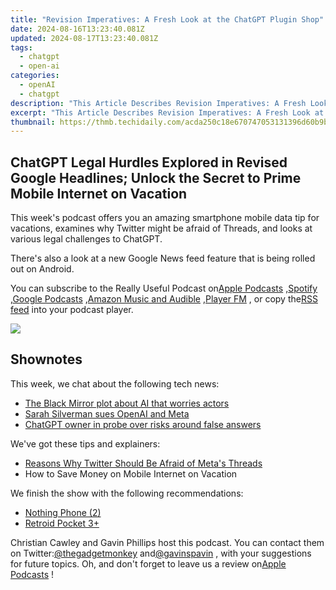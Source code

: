 ```yaml
---
title: "Revision Imperatives: A Fresh Look at the ChatGPT Plugin Shop"
date: 2024-08-16T13:23:40.081Z
updated: 2024-08-17T13:23:40.081Z
tags:
  - chatgpt
  - open-ai
categories:
  - openAI
  - chatgpt
description: "This Article Describes Revision Imperatives: A Fresh Look at the ChatGPT Plugin Shop"
excerpt: "This Article Describes Revision Imperatives: A Fresh Look at the ChatGPT Plugin Shop"
thumbnail: https://thmb.techidaily.com/acda250c18e670747053131396d60b9bcac1591759ba5c6ff305d48d55d3846c.jpg
---
```


## ChatGPT Legal Hurdles Explored in Revised Google Headlines; Unlock the Secret to Prime Mobile Internet on Vacation

 This week's podcast offers you an amazing smartphone mobile data tip for vacations, examines why Twitter might be afraid of Threads, and looks at various legal challenges to ChatGPT.

 There's also a look at a new Google News feed feature that is being rolled out on Android.

 You can subscribe to the Really Useful Podcast on[Apple Podcasts](https://podcasts.apple.com/gb/podcast/the-really-useful-podcast/id1437847131?mt=2) ,[Spotify](https://open.spotify.com/show/283gDxLd6OTNEpRq6tN7ha) ,[Google Podcasts](https://www.google.com/podcasts?feed=aHR0cHM6Ly9hbmNob3IuZm0vcy8zMWJlNDcwL3BvZGNhc3QvcnNz) ,[Amazon Music and Audible](https://music.amazon.co.uk/podcasts/20ab73d4-5da2-46c7-a17f-dc6eb39bdb48/The-Really-Useful-Podcast) ,[Player FM](https://player.fm/series/the-really-useful-podcast-2491856) , or copy the[RSS feed](https://feeds.transistor.fm/the-really-useful-podcast) into your podcast player.

<!-- affiliate ads begin -->
<a href="https://store.absolute.com/order/checkout.php?PRODS=4601998&QTY=1&AFFILIATE=108875&CART=1"><img src="https://secure.avangate.com/images/merchant/ef70e26a0b5da778eda3f48014d087cd/728x90_larger-shield.jpg" border="0"></a>
<!-- affiliate ads end -->
## Shownotes

This week, we chat about the following tech news:

* [The Black Mirror plot about AI that worries actors](https://www.bbc.co.uk/news/technology-66200334)
* [Sarah Silverman sues OpenAI and Meta](https://www.bbc.co.uk/news/technology-66164228)
* [ChatGPT owner in probe over risks around false answers](https://www.bbc.co.uk/news/business-66196223)

We've got these tips and explainers:

* [Reasons Why Twitter Should Be Afraid of Meta's Threads](https://www.makeuseof.com/reasons-why-twitter-should-be-worried-threads/)
* How to Save Money on Mobile Internet on Vacation

We finish the show with the following recommendations:

* [Nothing Phone (2)](https://www.makeuseof.com/nothing-phone-2-review/)
* [Retroid Pocket 3+](https://www.goretroid.com/products/retroid-pocket-3-handheld-retro-gaming-system-1)

 Christian Cawley and Gavin Phillips host this podcast. You can contact them on Twitter:[@thegadgetmonkey](https://twitter.com/thegadgetmonkey) and[@gavinspavin](https://twitter.com/gavinspavin) , with your suggestions for future topics. Oh, and don't forget to leave us a review on[Apple Podcasts](http://podcasts.apple.com/gb/podcast/the-really-useful-podcast/id1437847131?mt=2) !


<ins class="adsbygoogle"
     style="display:block"
     data-ad-format="autorelaxed"
     data-ad-client="ca-pub-7571918770474297"
     data-ad-slot="1223367746"></ins>



<ins class="adsbygoogle"
     style="display:block"
     data-ad-client="ca-pub-7571918770474297"
     data-ad-slot="8358498916"
     data-ad-format="auto"
     data-full-width-responsive="true"></ins>



